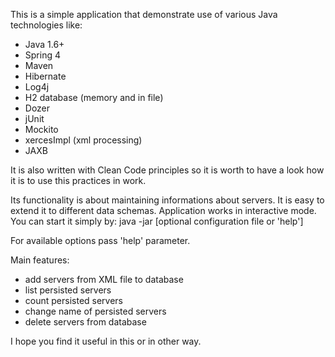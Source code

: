 This is a simple application that demonstrate use of various Java technologies like:
* Java 1.6+
* Spring 4
* Maven
* Hibernate
* Log4j
* H2 database (memory and in file)
* Dozer
* jUnit
* Mockito
* xercesImpl (xml processing)
* JAXB

It is also written with Clean Code principles so it is worth to have a look how it is to use this practices in work.

Its functionality is about maintaining informations about servers. It is easy to extend it to different data schemas.
Application works in interactive mode. You can start it simply by:
java -jar <path to server-manager.jar> [optional configuration file or 'help']

For available options pass 'help' parameter.

Main features:
* add servers from XML file to database
* list persisted servers
* count persisted servers
* change name of persisted servers
* delete servers from database

I hope you find it useful in this or in other way.
